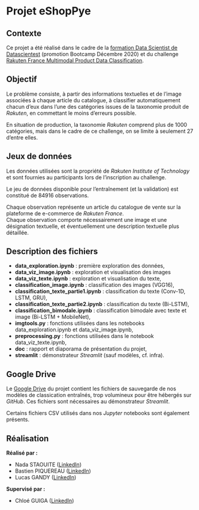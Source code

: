 Projet eShopPye  
===============

Contexte  
---------

Ce projet a été réalisé dans le cadre de la [formation Data Scientist de Datascientest](https://datascientest.com/formation-data-scientist) (promotion Bootcamp Décembre 2020) et du challenge [Rakuten France Multimodal Product Data Classification](https://challengedata.ens.fr/participants/challenges/35/).  


Objectif  
--------

Le problème consiste, à partir des informations textuelles et de l’image associées à chaque article du catalogue, à classifier automatiquement chacun d’eux dans l’une des catégories issues de la taxonomie produit de *Rakuten*, en commettant le moins d’erreurs possible.  

En situation de production, la taxonomie *Rakuten* comprend plus de 1000 catégories, mais dans le cadre de ce challenge, on se limite à seulement 27 d’entre elles.  


Jeux de données  
---------------

Les données utilisées sont la propriété de *Rakuten Institute of Technology* et sont fournies au participants lors de l’inscription au challenge.  

Le jeu de données disponible pour l’entraînement (et la validation) est constitué de 84916 observations.  

Chaque observation représente un article du catalogue de vente sur la plateforme de e-commerce de *Rakuten France*.  
Chaque observation comporte nécessairement une image et une désignation textuelle, et éventuellement une description textuelle plus détaillée.  


Description des fichiers  
------------------------

- **data_exploration.ipynb** : première exploration des données,  
- **data_viz_image.ipynb** : exploration et visualisation des images  
- **data_viz_texte.ipynb** : exploration et visualisation du texte,  
- **classification_image.ipynb** : classification des images (VGG16),
- **classification_texte_partie1.ipynb** : classification du texte (Conv-1D, LSTM, GRU),  
- **classification_texte_partie2.ipynb** : classification du texte (Bi-LSTM),  
- **classification_bimodale.ipynb** : classification bimodale avec texte et image (Bi-LSTM + MobileNet),  
- **imgtools.py** : fonctions utilisées dans les notebooks data_exploration.ipynb et data_viz_image.ipynb,  
- **preprocessing.py** : fonctions utilisées dans le notebook data_viz_texte.ipynb,  
- **doc** : rapport et diaporama de présentation du projet,  
- **streamlit** : démonstrateur *Streamlit* (sauf modèles, cf. infra).  


Google Drive  
------------

Le [Google Drive](https://drive.google.com/drive/folders/1c-dc-QARWRhZ912M2AY9iFppn5QyLi7L?usp=sharing) du projet contient les fichiers de sauvegarde de nos modèles de classication entraînés, trop volumineux pour être hébergés sur *GitHub*. Ces fichiers sont nécessaires au démonstrateur *Streamlit*.  

Certains fichiers CSV utilisés dans nos *Jupyter* notebooks sont également présents. 


Réalisation  
-----------

**Réalisé par :**  

* Nada STAOUITE ([LinkedIn](https://www.linkedin.com/in/nada-staouite-330720a5/))  
* Bastien PIQUEREAU ([LinkedIn](https://www.linkedin.com/in/bastien-p-4661331b0/))  
* Lucas GANDY ([LinkedIn](https://www.linkedin.com/in/lucas-gandy/))  

**Supervisé par :**  

* Chloé GUIGA ([LinkedIn](https://www.linkedin.com/in/chloeguiga/))  